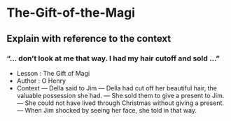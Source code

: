 # The-Gift-of-the-Magi
## Explain with reference to the context
### “... don’t look at me that way. I had my hair cutoff and sold ...”
* Lesson : The Gift of Magi
* Author : O Henry
* Context
— Della said to Jim
— Della had cut off her beautiful hair, the valuable possession she had.
— She sold them to give a present to Jim.
— She could not have lived through Christmas without giving a present.
— When Jim shocked by seeing her face, she told in that way.
